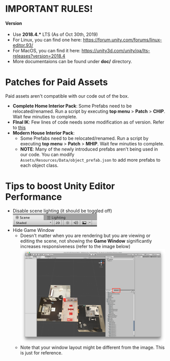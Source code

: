 # IMPORTANT RULES!
#### Version
* Use __2018.4.\*__ LTS (As of Oct 30th, 2019)
* For Linux, you can find one here: https://forum.unity.com/forums/linux-editor.93/
* For MacOS, you can find it here: https://unity3d.com/unity/qa/lts-releases?version=2018.4
* More documentaions can be found under __doc/__ directory.

# Patches for Paid Assets
Paid assets aren't compatible with our code out of the box. 
* __Complete Home Interior Pack__: Some Prefabs need to be relocated/renamed. Run a script by executing __top menu__ > __Patch__ > __CHIP__. Wait few minuties to complete.
* __FInal IK__: Few lines of code needs some modification as of version. Refer to [this](doc/final_ik_mod.md)
* __Modern House Interior Pack__:
  * Some Prefabs need to be relocated/renamed. Run a script by executing __top menu__ > __Patch__ > __MHIP__. Wait few minuties to complete.
  * __NOTE__: Many of the newly introduced prefabs aren't being used in our code. You can modify `Assets/Resources/Data/object_prefab.json` to add more prefabs to each object class.

# Tips to boost Unity Editor Performance
* Disable scene lighting (it should be toggled off)
![alt text](doc/Images4doc/scene_lighting.png "Scene Lighting")
* Hide Game Window
  * Doesn't matter when you are rendering but you are viewing or editing the scene, not showing the __Game Window__ significantly increases responsiveness (refer to the image below)
  ![alt text](doc/Images4doc/hide_game_view.png "Workspace")
  * Note that your window layout might be different from the image. This is just for reference.
